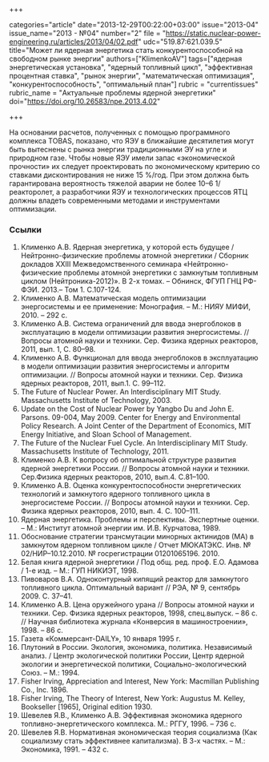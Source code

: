 +++

categories="article"
date="2013-12-29T00:22:00+03:00"
issue="2013-04"
issue_name="2013 - №04"
number="2"
file = "https://static.nuclear-power-engineering.ru/articles/2013/04/02.pdf"
udc="519.87:621.039.5"
title="Может ли ядерная энергетика стать конкурентоспособной на свободном рынке энергии"
authors=["KlimenkoAV"]
tags=["ядерная энергетическая установка", "ядерный топливный цикл", "эффективная процентная ставка", "рынок энергии", "математическая оптимизация", "конкурентоспособность", "оптимальный план"]
rubric = "сurrentissues"
rubric_name = "Актуальные проблемы ядерной энергетики"
doi="https://doi.org/10.26583/npe.2013.4.02"

+++

На основании расчетов, полученных с помощью программного комплекса TOBAS, показано, что ЯЭУ в ближайшие десятилетия могут быть вытеснены с рынка энергии традиционными ЭУ на угле и природном газе. Чтобы новые ЯЭУ имели запас «экономической прочности» их следует проектировать по экономическому критерию со ставками дисконтирования не ниже 15 %/год. При этом должна быть гарантирована вероятность тяжелой аварии не более 10–6 1/реакторолет, а разработчики ЯЭУ и технологических процессов ЯТЦ должны владеть современными методами и инструментами оптимизации.

### Ссылки

1. Клименко А.В. Ядерная энергетика, у которой есть будущее / Нейтронно-физические проблемы атомной энергетики / Сборник докладов XXIII Межведомственного семинара «Нейтронно-физические проблемы атомной энергетики с замкнутым топливным циклом (Нейтроника-2012)». В 2-х томах. – Обнинск, ФГУП ГНЦ РФ-ФЭИ. 2013.– Том 1. С.107-124.
2. Клименко А.В. Математическая модель оптимизации энергосистемы и ее применение: Монография. – М.: НИЯУ МИФИ, 2010. – 292 с.
3. Клименко А.В. Система ограничений для ввода энергоблоков в эксплуатацию в модели оптимизации развития энергосистемы. // Вопросы атомной науки и техники. Сер. Физика ядерных реакторов, 2011, вып. 1, С. 80–98.
4. Клименко А.В. Функционал для ввода энергоблоков в эксплуатацию в модели оптимизации развития энергосистемы и алгоритм оптимизации. // Вопросы атомной науки и техники. Сер. Физика ядерных реакторов, 2011, вып.1. С. 99–112.
5. The Future of Nuclear Power. An Interdisciplinary MIT Study. Massachusetts Institute of Technology, 2003.
6. Update on the Cost of Nuclear Power by Yangbo Du and John E. Parsons. 09-004, May 2009. Center for Energy and Environmental Policy Research. A Joint Center of the Department of Economics, MIT Energy Initiative, and Sloan School of Management.
7. The Future of the Nuclear Fuel Cycle. An Interdisciplinary MIT Study. Massachusetts Institute of Technology, 2011.
8. Клименко А.В. К вопросу об оптимальной структуре развития ядерной энергетики России. // Вопросы атомной науки и техники. Сер.Физика ядерных реакторов, 2010, вып.4. С.81–100.
9. Клименко А.В. Оценка конкурентоспособности энергетических технологий и замкнутого ядерного топливного цикла в энергосистеме России. // Вопросы атомной науки и техники. Сер. Физика ядерных реакторов, 2010, вып. 4. С. 100–111.
10. Ядерная энергетика. Проблемы и перспективы. Экспертные оценки. – М.: Институт атомной энергии им. И.В. Курчатова, 1989.
11. Обоснование стратегии трансмутации минорных актинидов (МА) в замкнутом ядерном топливном цикле / Отчет МЮКАТЭКС. Инв. № 02/НИР–10.12.2010. № госрегистрации 01201065196. 2010.
12. Белая книга ядерной энергетики / Под общ. ред. проф. Е.О. Адамова / 1-е изд. – М.: ГУП НИКИЭТ, 1998.
13. Пивоваров В.А. Одноконтурный кипящий реактор для замкнутого топливного цикла. Оптимальный вариант // РЭА, № 9, сентябрь 2009. С. 37–41.
14. Клименко А.В. Цена оружейного урана // Вопросы атомной науки и техники. Сер. Физика ядерных реакторов, 1998, спец.выпуск. – 86 с. // Научная библиотека журнала «Конверсия в машиностроении», 1998. – 86 с.
15. Газета «Коммерсант-DAILY», 10 января 1995 г.
16. Плутоний в России. Экология, экономика, политика. Независимый анализ. / Центр экологической политики России, Центр ядерной экологии и энергетической политики, Социально-экологический Союз. – М.: 1994.
17. Fisher Irving, Appreciation and Interest, New York: Macmillan Publishing Co., Inc. 1896.
18. Fisher Irving, The Theory of Interest, New York: Augustus M. Kelley, Bookseller [1965], Original edition 1930.
19. Шевелев Я.В., Клименко А.В. Эффективная экономика ядерного топливно-энергетического комплекса. М.: РГГУ, 1996. – 736 с.
20. Шевелев Я.В. Нормативная экономическая теория социализма (Как социализму стать эффективнее капитализма). В 3-х частях. – М.: Экономика, 1991. – 432 c.